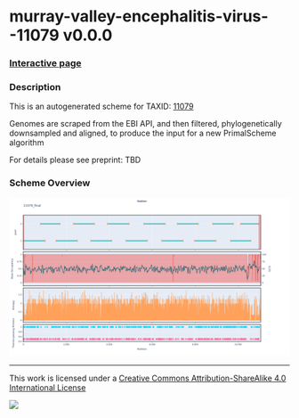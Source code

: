 # murray-valley-encephalitis-virus--11079 v0.0.0

### [Interactive page](https://chrisgkent.github.io/schemes/murray-valley-encephalitis-virus--11079-1000-v0.0.0)

### Description

This is an autogenerated scheme for TAXID: [11079](https://www.ncbi.nlm.nih.gov/Taxonomy/Browser/wwwtax.cgi?mode=Info&id=11079&lvl=3&lin=f&keep=1&srchmode=1&unlock)

Genomes are scraped from the EBI API, and then filtered, phylogenetically downsampled and aligned, to produce the input for a new PrimalScheme algorithm

For details please see preprint: TBD

### Scheme Overview

![Alt text](work/11079_final.png '11079_final.png')

------------------------------------------------------------------------

This work is licensed under a [Creative Commons Attribution-ShareAlike 4.0 International License](http://creativecommons.org/licenses/by-sa/4.0/) 

![](https://i.creativecommons.org/l/by-sa/4.0/88x31.png)
